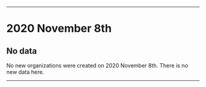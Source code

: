 
***

# 2020 November 8th

## No data

No new organizations were created on 2020 November 8th. There is no new data here.

***
